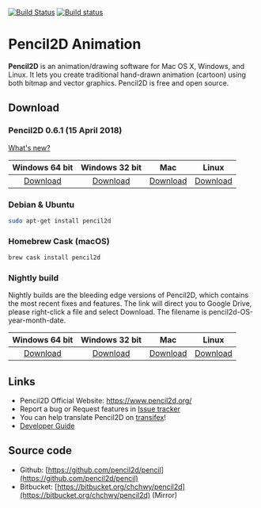 
[![Build Status](https://travis-ci.org/pencil2d/pencil.svg?branch=master)](https://travis-ci.org/pencil2d/pencil)
[![Build status](https://ci.appveyor.com/api/projects/status/65p3ccmohnkmim4x?svg=true)](https://ci.appveyor.com/project/chchwy/pencil2d)

# Pencil2D Animation

**Pencil2D** is an animation/drawing software for Mac OS X, Windows, and Linux. It lets you create traditional hand-drawn animation (cartoon) using both bitmap and vector graphics. Pencil2D is free and open source.

## Download ###

### Pencil2D 0.6.1  (15 April 2018)

[What's new?](https://www.pencil2d.org/2017/12/introducing-pencil2d-0.6.html)

| Windows 64 bit   | Windows 32 bit    | Mac             | Linux             |
| :--------------: | :---------------: | :-------------: | :---------------: |
| [Download][0]    | [Download][1]     | [Download][2]   | [Download][3]     |

[0]: https://github.com/pencil2d/pencil/releases/download/v0.6.1/pencil2d-win64-0.6.1.zip
[1]: https://github.com/pencil2d/pencil/releases/download/v0.6.1/pencil2d-win32-0.6.1.zip
[2]: https://github.com/pencil2d/pencil/releases/download/v0.6.1/pencil2d-mac-0.6.1.zip
[3]: https://github.com/pencil2d/pencil/releases/download/v0.6.1/pencil2d-linux-amd64-0.6.1.AppImage

### Debian & Ubuntu

```bash    
sudo apt-get install pencil2d
```

### Homebrew Cask (macOS)

```bash
brew cask install pencil2d
```

### Nightly build

Nightly builds are the bleeding edge versions of Pencil2D, which contains the most recent fixes and features.
The link will direct you to Google Drive, please right-click a file and select Download. The filename is pencil2d-OS-year-month-date.

| Windows 64 bit   | Windows 32 bit    | Mac             | Linux             |
| :--------------: | :---------------: | :-------------: | :---------------: |
| [Download][4]    | [Download][5]     | [Download][6]   | [Download][7]     |

[4]: https://goo.gl/ZaYAtw
[5]: https://goo.gl/cKbtgM
[6]: https://goo.gl/WrAVu9
[7]: https://goo.gl/9TzYRV

## Links

* Pencil2D Official Website: <https://www.pencil2d.org/>
* Report a bug or Request features in [Issue tracker](https://github.com/pencil2d/pencil/issues)
* You can help translate Pencil2D on [transifex](https://www.transifex.com/pencil2d/)!
* [Developer Guide](https://github.com/pencil2d/pencil/wiki)

## Source code

* Github: [https://github.com/pencil2d/pencil](https://github.com/pencil2d/pencil)
* Bitbucket: [https://bitbucket.org/chchwy/pencil2d](https://bitbucket.org/chchwy/pencil2d) (Mirror)


